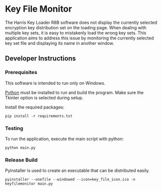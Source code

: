 # Key File Monitor

The Harris Key Loader R8B software does not display the currently selected encryption key distribution set on the loading page.
When dealing with multiple key sets, it is easy to mistakenly load the wrong key sets.
This application aims to address this issue by monitoring the currently selected key set file and displaying its name in another window.

## Developer Instructions

### Prerequisites

This software is intended to run only on Windows.

[Python](https://www.python.org/downloads/)
must be installed to run and build the program.
Make sure the Tkinter option is selected during setup.

Install the required packages:

`pip install -r requirements.txt`

### Testing

To run the application, execute the main script with python:

`python main.py`

### Release Build

Pyinstaller is used to create an executable that can be distributed easily.

`pyinstaller --onefile --windowed --icon=key_file_icon.ico -n keyfilemonitor main.py`

